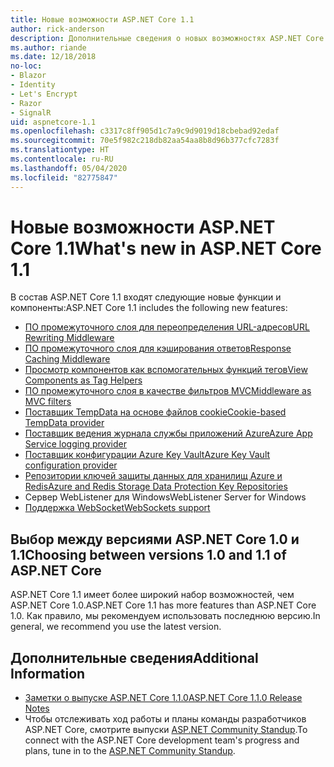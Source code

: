 ```yaml
---
title: Новые возможности ASP.NET Core 1.1
author: rick-anderson
description: Дополнительные сведения о новых возможностях ASP.NET Core 1.1.
ms.author: riande
ms.date: 12/18/2018
no-loc:
- Blazor
- Identity
- Let's Encrypt
- Razor
- SignalR
uid: aspnetcore-1.1
ms.openlocfilehash: c3317c8ff905d1c7a9c9d9019d18cbebad92edaf
ms.sourcegitcommit: 70e5f982c218db82aa54aa8b8d96b377cfc7283f
ms.translationtype: HT
ms.contentlocale: ru-RU
ms.lasthandoff: 05/04/2020
ms.locfileid: "82775847"
---
```

# <a name="whats-new-in-aspnet-core-11"></a><span data-ttu-id="d3f99-103">Новые возможности ASP.NET Core 1.1</span><span class="sxs-lookup"><span data-stu-id="d3f99-103">What's new in ASP.NET Core 1.1</span></span>

<span data-ttu-id="d3f99-104">В состав ASP.NET Core 1.1 входят следующие новые функции и компоненты:</span><span class="sxs-lookup"><span data-stu-id="d3f99-104">ASP.NET Core 1.1 includes the following new features:</span></span>

- [<span data-ttu-id="d3f99-105">ПО промежуточного слоя для переопределения URL-адресов</span><span class="sxs-lookup"><span data-stu-id="d3f99-105">URL Rewriting Middleware</span></span>](xref:fundamentals/url-rewriting)
- [<span data-ttu-id="d3f99-106">ПО промежуточного слоя для кэширования ответов</span><span class="sxs-lookup"><span data-stu-id="d3f99-106">Response Caching Middleware</span></span>](xref:performance/caching/middleware)
- [<span data-ttu-id="d3f99-107">Просмотр компонентов как вспомогательных функций тегов</span><span class="sxs-lookup"><span data-stu-id="d3f99-107">View Components as Tag Helpers</span></span>](xref:mvc/views/view-components#invoking-a-view-component-as-a-tag-helper)
- [<span data-ttu-id="d3f99-108">ПО промежуточного слоя в качестве фильтров MVC</span><span class="sxs-lookup"><span data-stu-id="d3f99-108">Middleware as MVC filters</span></span>](xref:mvc/controllers/filters#using-middleware-in-the-filter-pipeline)
- [<span data-ttu-id="d3f99-109">Поставщик TempData на основе файлов cookie</span><span class="sxs-lookup"><span data-stu-id="d3f99-109">Cookie-based TempData provider</span></span>](xref:fundamentals/app-state#tempdata)
- [<span data-ttu-id="d3f99-110">Поставщик ведения журнала службы приложений Azure</span><span class="sxs-lookup"><span data-stu-id="d3f99-110">Azure App Service logging provider</span></span>](xref:fundamentals/logging/index#azure-app-service-provider)
- [<span data-ttu-id="d3f99-111">Поставщик конфигурации Azure Key Vault</span><span class="sxs-lookup"><span data-stu-id="d3f99-111">Azure Key Vault configuration provider</span></span>](xref:security/key-vault-configuration)
- [<span data-ttu-id="d3f99-112">Репозитории ключей защиты данных для хранилищ Azure и Redis</span><span class="sxs-lookup"><span data-stu-id="d3f99-112">Azure and Redis Storage Data Protection Key Repositories</span></span>](xref:security/data-protection/implementation/key-storage-providers)
- <span data-ttu-id="d3f99-113">Сервер WebListener для Windows</span><span class="sxs-lookup"><span data-stu-id="d3f99-113">WebListener Server for Windows</span></span>
- [<span data-ttu-id="d3f99-114">Поддержка WebSocket</span><span class="sxs-lookup"><span data-stu-id="d3f99-114">WebSockets support</span></span>](xref:fundamentals/websockets)

## <a name="choosing-between-versions-10-and-11-of-aspnet-core"></a><span data-ttu-id="d3f99-115">Выбор между версиями ASP.NET Core 1.0 и 1.1</span><span class="sxs-lookup"><span data-stu-id="d3f99-115">Choosing between versions 1.0 and 1.1 of ASP.NET Core</span></span>

<span data-ttu-id="d3f99-116">ASP.NET Core 1.1 имеет более широкий набор возможностей, чем ASP.NET Core 1.0.</span><span class="sxs-lookup"><span data-stu-id="d3f99-116">ASP.NET Core 1.1 has more features than ASP.NET Core 1.0.</span></span> <span data-ttu-id="d3f99-117">Как правило, мы рекомендуем использовать последнюю версию.</span><span class="sxs-lookup"><span data-stu-id="d3f99-117">In general, we recommend you use the latest version.</span></span>

## <a name="additional-information"></a><span data-ttu-id="d3f99-118">Дополнительные сведения</span><span class="sxs-lookup"><span data-stu-id="d3f99-118">Additional Information</span></span>

- [<span data-ttu-id="d3f99-119">Заметки о выпуске ASP.NET Core 1.1.0</span><span class="sxs-lookup"><span data-stu-id="d3f99-119">ASP.NET Core 1.1.0 Release Notes</span></span>](https://github.com/dotnet/aspnetcore/releases/tag/1.1.0)
- <span data-ttu-id="d3f99-120">Чтобы отслеживать ход работы и планы команды разработчиков ASP.NET Core, смотрите выпуски [ASP.NET Community Standup](https://live.asp.net/).</span><span class="sxs-lookup"><span data-stu-id="d3f99-120">To connect with the ASP.NET Core development team's progress and plans, tune in to the [ASP.NET Community Standup](https://live.asp.net/).</span></span>
